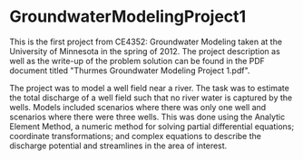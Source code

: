 # GroundwaterModelingProject1
This is the first project from CE4352: Groundwater Modeling taken at the University of Minnesota in the spring of 2012. The project description as well as the write-up of the problem solution can be found in the PDF document titled "Thurmes Groundwater Modeling Project 1.pdf".

The project was to model a well field near a river. The task was to estimate the total discharge of a well field such that no river water is captured by the wells. Models included scenarios where there was only one well and scenarios where there were three wells. This was done using the Analytic Element Method, a numeric method for solving partial differential equations; coordinate transformations; and complex equations to describe the discharge potential and streamlines in the area of interest. 

